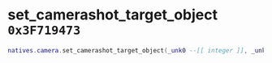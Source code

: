 # set_camerashot_target_object `0x3F719473`

```lua
natives.camera.set_camerashot_target_object(_unk0 --[[ integer ]], _unk1 --[[ integer ]], _unk2 --[[ integer ]])
```